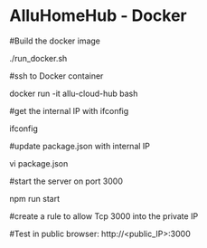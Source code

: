 # AlluHomeHub - Docker

#Build the docker image
<p>./run_docker.sh</p>

#ssh to Docker container
<p>docker run -it allu-cloud-hub bash</p>

#get the internal IP with ifconfig
<p>ifconfig</p>
#update package.json with internal IP
<p>vi package.json</p>
#start the server on port 3000
<p>npm run start</p>

#create a rule to allow Tcp 3000 into the private IP

#Test in public browser: http://<public_IP>:3000
